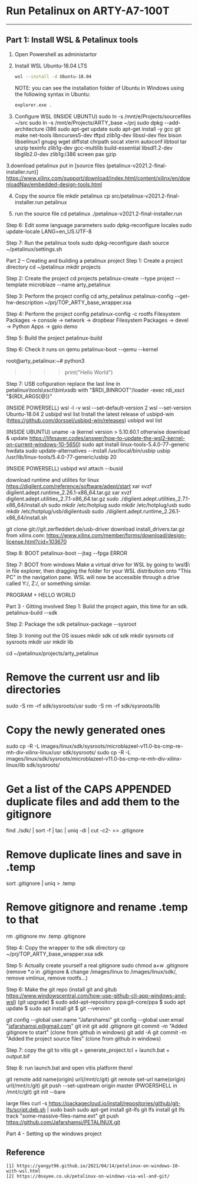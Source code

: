 # Run Petalinux on ARTY-A7-100T
***

## Part 1: Install WSL & Petalinux tools
1. Open Powershell as administartor
2. Install WSL Ubuntu-18.04 LTS
   ```sh
   wsl --install -d Ubuntu-18.04
   ```
   NOTE: you can see the installation folder of Ubuntu in Windows using the following syntax in Ubuntu:
   ```sh
   explorer.exe .
   ```


2. Configure WSL
(INSIDE UBUNTU)
sudo ln -s /mnt/e/Projects/sourcefiles ~/src
sudo ln -s /mnt/e/Projects/ARTY_base ~/prj
sudo dpkg --add-architecture i386
sudo apt-get update
sudo apt-get install -y gcc git make net-tools libncurses5-dev tftpd zlib1g-dev libssl-dev flex bison libselinux1 gnupg wget diffstat chrpath socat xterm autoconf libtool tar unzip texinfo zlib1g-dev gcc-multilib build-essential libsdl1.2-dev libglib2.0-dev zlib1g:i386 screen pax gzip




3.download petalinux put in [source files (petalinux-v2021.2-final-installer.run)]
https://www.xilinx.com/support/download/index.html/content/xilinx/en/downloadNav/embedded-design-tools.html

4. Copy the source file 
mkdir petalinux
cp src/petalinux-v2021.2-final-installer.run petalinux

5. run the source file
cd petalinux
./petalinux-v2021.2-final-installer.run

Step 6: Edit some language parameters 
sudo dpkg-reconfigure locales
sudo update-locale LANG=en_US.UTF-8

Step 7: Run the petalinux tools
sudo dpkg-reconfigure dash
source ~/petalinux/settings.sh

Part 2 – Creating and building a petalinux project
Step 1: Create a project directory
cd ~/petalinux
mkdir projects

Step 2: Create the project
cd projects
petalinux-create --type project --template microblaze --name arty_petalinux

Step 3: Perform the project config
cd arty_petalinux
petalinux-config --get-hw-description ~/prj/TOP_ARTY_base_wrapper.xsa

Step 4: Perform the project config
petalinux-config -c rootfs
	Filesystem Packages -> console -> network -> dropbear
	Filesystem Packages -> devel -> Python
	Apps -> gpio demo

Step 5: Build the project
petalinux-build

Step 6: Check it runs on qemu
petalinux-boot --qemu --kernel

root@arty_petalinux:~# python3
>>>> print("Hello World")	


Step 7: USB cofiguration
replace the last line in petalinux\tools\xsct\bin\xsdb with "$RDI_BINROOT"/loader -exec rdi_xsct "${RDI_ARGS[@]}"

(INSIDE POWERSELL)
wsl -l -v
wsl --set-default-version 2
wsl --set-version Ubuntu-18.04 2
usbipd wsl list
Install the latest release of usbipd-win (https://github.com/dorssel/usbipd-win/releases)
usbipd wsl list


(INSIDE UBUNTU)
uname -a (kernel version > 5.10.60.1 otherwise download & update https://lifesaver.codes/answer/how-to-update-the-wsl2-kernel-on-current-windows-10-5650)
sudo apt install linux-tools-5.4.0-77-generic hwdata
sudo update-alternatives --install /usr/local/bin/usbip usbip /usr/lib/linux-tools/5.4.0-77-generic/usbip 20

(INSIDE POWERSELL)
usbipd wsl attach --busid <busid>

download runtime and utilites for linux https://digilent.com/reference/software/adept/start
xar xvzf digilent.adept.runtime_2.26.1-x86_64.tar.gz
xar xvzf digilent.adept.utilities_2.7.1-x86_64.tar.gz
sudo ./digilent.adept.utilities_2.7.1-x86_64/install.sh
sudo mkdir /etc/hotplug
sudo mkdir /etc/hotplug/usb 
sudo mkdir /etc/hotplug/usb/digilentusb
sudo ./digilent.adept.runtime_2.26.1-x86_64/install.sh

git clone git://git.zerfleddert.de/usb-driver
download install_drivers.tar.gz from xilinx.com: https://www.xilinx.com/member/forms/download/design-license.html?cid=103670

Step 8: BOOT
petalinux-boot --jtag --fpga
ERROR

Step 7: BOOT from windows
Make a virtual drive for WSL by going to \\wsl$\ in file explorer, then dragging the folder for your WSL distribution onto "This PC" in the navigation pane. WSL will now be accessible through a drive called Y:/, Z:/, or something similar.




PROGRAM + HELLO WORLD







Part 3 - Gitting involved
Step 1: Build the project again, this time for an sdk.
petalinux-build --sdk

Step 2: Package the sdk
petalinux-package --sysroot

Step 3: Ironing out the OS issues
mkdir sdk
cd sdk
mkdir sysroots
cd sysroots
mkdir usr
mkdir lib

cd ~/petalinux/projects/arty_petalinux

# Remove the current usr and lib directories
sudo -S rm -rf sdk/sysroots/usr
sudo -S rm -rf sdk/sysroots/lib

# Copy the newly generated ones
sudo cp -R -L images/linux/sdk/sysroots/microblazeel-v11.0-bs-cmp-re-mh-div-xilinx-linux/usr sdk/sysroots/
sudo cp -R -L images/linux/sdk/sysroots/microblazeel-v11.0-bs-cmp-re-mh-div-xilinx-linux/lib sdk/sysroots/

# Get a list of the CAPS APPENDED duplicate files and add them to the gitignore
find ./sdk/ | sort -f | tac | uniq -di | cut -c2- >> .gitignore

# Remove duplicate lines and save in .temp
sort .gitignore | uniq > .temp

# Remove gitignore and rename .temp to that
rm .gitignore
mv .temp .gitignore

Step 4: Copy the wrapper to the sdk directory
cp ~/prj/TOP_ARTY_base_wrapper.xsa sdk

Step 5: Actually create yourself a real gitignore
sudo chmod a+w .gitignore
(remove *.o in .gitignore & change /images/linux to /images/linux/sdk/, remove vmlinux, remove rootfs...)

Step 6: Make the git repo
(install git and gitub https://www.windowscentral.com/how-use-github-cli-app-windows-and-wsl)
(git upgrade)
$ sudo add-apt-repository ppa:git-core/ppa
$ sudo apt update
$ sudo apt install git
$ git --version

git config --global user.name "Jafarshamsi"
git config --global user.email "jafarshamsi.e@gmail.com"
git init
git add .gitignore
git commit -m "Added gitignore to start"
(clone from github in windows)
git add -A
git commit -m "Added the project source files"
(clone from github in windows)

Step 7: copy the git to vitis git + generate_project.tcl + launch.bat + output.bif

Step 8: run launch.bat and open vitis platform there!


git remote add name(origin) url(/mnt/c/git)
git remote set-url name(origin) url(/mnt/c/git)
git push --set-upstream origin master
(PWOERSHELL in /mnt/c/git) git init --bare

large files
	curl -s https://packagecloud.io/install/repositories/github/git-lfs/script.deb.sh | sudo bash
	sudo apt-get install git-lfs
	git lfs install
	git lfs track "some-massive-files-name.ext"
git push https://github.com/Jafarshamsi/PETALINUX.git


Part 4 - Setting up the windows project

	
## Reference
	[1] https://yangyt96.github.io/2021/04/14/petalinux-on-windows-10-with-wsl.html
	[2] https://doayee.co.uk/petalinux-on-windows-via-wsl-and-git/
